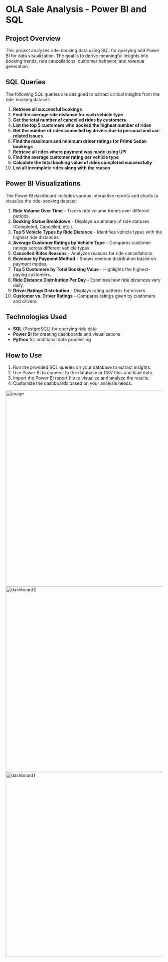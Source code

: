 # OLA Sale Analysis - Power BI and SQL

## Project Overview
This project analyzes ride-booking data using SQL for querying and Power BI for data visualization. The goal is to derive meaningful insights into booking trends, ride cancellations, customer behavior, and revenue generation.

## SQL Queries
The following SQL queries are designed to extract critical insights from the ride-booking dataset:

1. **Retrieve all successful bookings**
2. **Find the average ride distance for each vehicle type**
3. **Get the total number of cancelled rides by customers**
4. **List the top 5 customers who booked the highest number of rides**
5. **Get the number of rides cancelled by drivers due to personal and car-related issues**
6. **Find the maximum and minimum driver ratings for Prime Sedan bookings**
7. **Retrieve all rides where payment was made using UPI**
8. **Find the average customer rating per vehicle type**
9. **Calculate the total booking value of rides completed successfully**
10. **List all incomplete rides along with the reason**

## Power BI Visualizations
The Power BI dashboard includes various interactive reports and charts to visualize the ride-booking dataset:

1. **Ride Volume Over Time** - Tracks ride volume trends over different periods.
2. **Booking Status Breakdown** - Displays a summary of ride statuses (Completed, Cancelled, etc.).
3. **Top 5 Vehicle Types by Ride Distance** - Identifies vehicle types with the highest ride distances.
4. **Average Customer Ratings by Vehicle Type** - Compares customer ratings across different vehicle types.
5. **Cancelled Rides Reasons** - Analyzes reasons for ride cancellations.
6. **Revenue by Payment Method** - Shows revenue distribution based on payment modes.
7. **Top 5 Customers by Total Booking Value** - Highlights the highest-paying customers.
8. **Ride Distance Distribution Per Day** - Examines how ride distances vary daily.
9. **Driver Ratings Distribution** - Displays rating patterns for drivers.
10. **Customer vs. Driver Ratings** - Compares ratings given by customers and drivers.

## Technologies Used
- **SQL** (PostgreSQL) for querying ride data
- **Power BI** for creating dashboards and visualizations
- **Python**  for additional data processing

## How to Use
1. Run the provided SQL queries on your database to extract insights.
2. Use Power BI to connect to the database or CSV files and load data.
3. Import the Power BI report file to visualize and analyze the results.
4. Customize the dashboards based on your analysis needs.
<img width="626" alt="image" src="https://github.com/user-attachments/assets/c313c5e0-e738-4535-a0a3-779c00d2ca10" />
<img width="593" alt="dashboard2" src="https://github.com/user-attachments/assets/fe1962de-56de-492e-b9c2-e45d22b7cba7" />
<img width="590" alt="dashboard1" src="https://github.com/user-attachments/assets/91349b66-7ac6-47bc-a3d0-49c5d68b3b77" />





